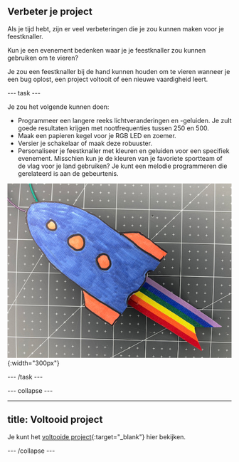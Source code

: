 ## Verbeter je project

Als je tijd hebt, zijn er veel verbeteringen die je zou kunnen maken voor je feestknaller.

Kun je een evenement bedenken waar je je feestknaller zou kunnen gebruiken om te vieren?

Je zou een feestknaller bij de hand kunnen houden om te vieren wanneer je een bug oplost, een project voltooit of een nieuwe vaardigheid leert.

--- task ---

Je zou het volgende kunnen doen:

+ Programmeer een langere reeks lichtveranderingen en -geluiden. Je zult goede resultaten krijgen met nootfrequenties tussen 250 en 500.
+ Maak een papieren kegel voor je RGB LED en zoemer.
+ Versier je schakelaar of maak deze robuuster.
+ Personaliseer je feestknaller met kleuren en geluiden voor een specifiek evenement. Misschien kun je de kleuren van je favoriete sportteam of de vlag voor je land gebruiken? Je kunt een melodie programmeren die gerelateerd is aan de gebeurtenis.

![Er is een rakettekening aan de voorkant van de feestknaller-schakelaar geplakt.](images/upgrade-popper.jpg){:width="300px"}

--- /task ---

--- collapse ---

---
title: Voltooid project
---

Je kunt het [voltooide project](https://rpf.io/p/nl-NL/party-popper-get){:target="_blank"} hier bekijken.

--- /collapse ---
